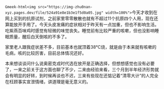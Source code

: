 `Gmeek-html<img src="https://img-zhu0nan-xyz.pages.dev/file/524a91e8e1b3e1f5d0a05.jpg" width=100%">`
​​今天才收到在网上买到的抗原试剂，之前家里零零散散也就有不超过11个抗原四个人用，现在还算能放开手用了。今天头皮发痛的症状相对于昨天有一点加重，但也不影响生活。吃紫燕百味鸡时感觉有轻微的味觉丧失。睡觉前有比较严重的咳嗽，但也没影响睡眠质量，醒后白天倒咳的不多了。

家里老人跟我症状差不多，目前基本也就顶着38℃烧，就是由于本来就有咳嗽的毛病，咳的比较厉害，目前总体情况还好。

本来想谈谈问什么说奥密克戎时代选在放开是正确选择，但想想感觉也没有必要了，一来之前关于这方面也聊了不少，二来由经验来看，三个月到半年经济形势就会有明显的好转，到时候再谈也不迟，三来有些现在还惦记着“清零大计”的人完全在枉顾事实宣泄情绪，讲道理是毫无意义的。​​​​
<!-- ##{"timestamp":1672243200}## -->
